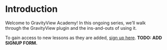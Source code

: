 # Introduction

Welcome to GravityView Academy! In this ongoing series, we’ll walk through the GravityView plugin and the ins-and-outs of using it.

To gain access to new lessons as they are added, [sign up here](https://gravityview.co/academy/). **TODO: ADD SIGNUP FORM.**


